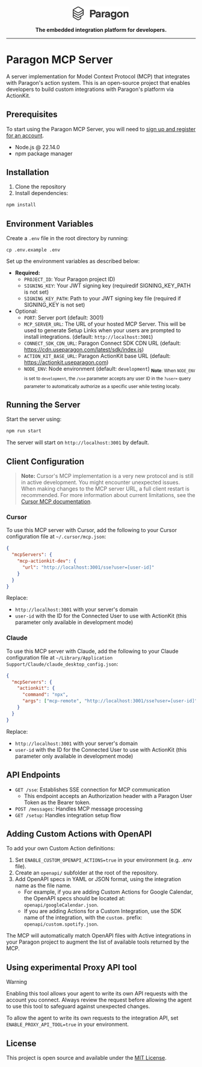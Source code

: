 <p align="center">
  <a href="https://www.useparagon.com/" target="blank"><img src="https://raw.githubusercontent.com/useparagon/aws-on-prem/master/assets/paragon-logo-dark.png" width="150" alt="Paragon Logo" /></a>
</p>

<p align="center">
  <b>
    The embedded integration platform for developers.
  </b>
</p>

---

# Paragon MCP Server

A server implementation for Model Context Protocol (MCP) that integrates with Paragon's action system. This is an open-source project that enables developers to build custom integrations with Paragon's platform via ActionKit.

## Prerequisites

To start using the Paragon MCP Server, you will need to [sign up and register for an account](https://dashboard.useparagon.com/signup).

- Node.js @ 22.14.0
- npm package manager

## Installation

1. Clone the repository
2. Install dependencies:

```bash
npm install
```

## Environment Variables

Create a `.env` file in the root directory by running:
```
cp .env.example .env
```

Set up the environment variables as described below:

- **Required:**
  - `PROJECT_ID`: Your Paragon project ID)
  - `SIGNING_KEY`: Your JWT signing key (requiredif SIGNING_KEY_PATH is not set)
  - `SIGNING_KEY_PATH`: Path to your JWT signing key file (required if SIGNING_KEY is not set)
- Optional:
  - `PORT`: Server port (default: 3001)
  - `MCP_SERVER_URL`: The URL of your hosted MCP Server. This will be used to generate Setup Links when your users are prompted to install integrations. (default: `http://localhost:3001`)
  - `CONNECT_SDK_CDN_URL`: Paragon Connect SDK CDN URL (default: https://cdn.useparagon.com/latest/sdk/index.js)
  - `ACTION_KIT_BASE_URL`: Paragon ActionKit base URL (default: https://actionkit.useparagon.com)
  - `NODE_ENV`: Node environment (default: `development`)
    <sub>**Note**: When `NODE_ENV` is set to `development`, the `/sse` parameter accepts any user ID in the `?user=` query parameter to automatically authorize as a specific user while testing locally.</sub>

## Running the Server

Start the server using:

```bash
npm run start
```

The server will start on `http://localhost:3001` by default.

## Client Configuration

> **Note:** Cursor's MCP implementation is a very new protocol and is still in active development. You might encounter unexpected issues. When making changes to the MCP server URL, a full client restart is recommended. For more information about current limitations, see the [Cursor MCP documentation](https://docs.cursor.com/context/model-context-protocol#limitations).

### Cursor

To use this MCP server with Cursor, add the following to your Cursor configuration file at `~/.cursor/mcp.json`:

```json
{
  "mcpServers": {
    "mcp-actionkit-dev": {
      "url": "http://localhost:3001/sse?user=[user-id]"
    }
  }
}
```

Replace:

- `http://localhost:3001` with your server's domain
- `user-id` with the ID for the Connected User to use with ActionKit (this parameter only available in development mode)

### Claude

To use this MCP server with Claude, add the following to your Claude configuration file at `~/Library/Application Support/Claude/claude_desktop_config.json`:

```json
{
  "mcpServers": {
    "actionkit": {
      "command": "npx",
      "args": ["mcp-remote", "http://localhost:3001/sse?user=[user-id]"]
    }
  }
}
```

Replace:

- `http://localhost:3001` with your server's domain
- `user-id` with the ID for the Connected User to use with ActionKit (this parameter only available in development mode)

## API Endpoints

- `GET /sse`: Establishes SSE connection for MCP communication
  - This endpoint accepts an Authorization header with a Paragon User Token as the Bearer token.
- `POST /messages`: Handles MCP message processing
- `GET /setup`: Handles integration setup flow

## Adding Custom Actions with OpenAPI

To add your own Custom Action definitions:

1. Set `ENABLE_CUSTOM_OPENAPI_ACTIONS=true` in your environment (e.g. .env file).
2. Create an `openapi/` subfolder at the root of the repository.
3. Add OpenAPI specs in YAML or JSON format, using the integration name as the file name.
    - For example, if you are adding Custom Actions for Google Calendar, the OpenAPI specs should be located at: `openapi/googleCalendar.json`.
    - If you are adding Actions for a Custom Integration, use the SDK name of the integration, with the `custom.` prefix: `openapi/custom.spotify.json`.

The MCP will automatically match OpenAPI files with Active integrations in your Paragon project to augment the list of available tools returned by the MCP.

## Using experimental Proxy API tool

> [!WARNING]
> Enabling this tool allows your agent to write its own API requests with the account you connect. Always review the request before allowing the agent to use this tool to safeguard against unexpected changes.

To allow the agent to write its own requests to the integration API, set `ENABLE_PROXY_API_TOOL=true` in your environment.

## License

This project is open source and available under the [MIT License](https://opensource.org/license/mit).
